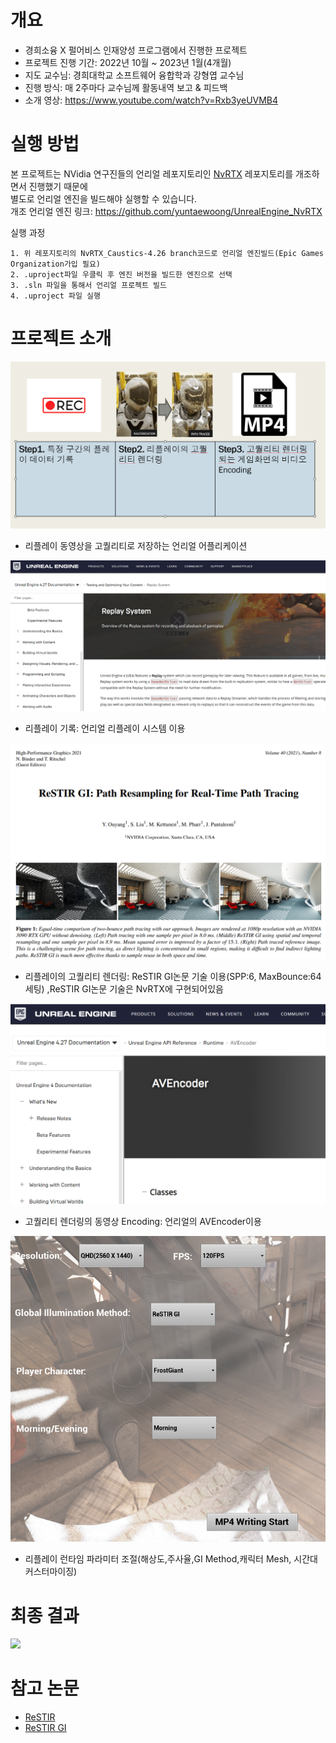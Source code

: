 # 개요
- 경희소융 X 펄어비스 인재양성 프로그램에서 진행한 프로젝트
- 프로젝트 진행 기간: 2022년 10월 ~ 2023년 1월(4개월)
- 지도 교수님: 경희대학교 소프트웨어 융합학과 강형엽 교수님
- 진행 방식: 매 2주마다 교수님께 활동내역 보고 & 피드백
- 소개 영상: https://www.youtube.com/watch?v=Rxb3yeUVMB4

# 실행 방법
본 프로젝트는 NVidia 연구진들의 언리얼 레포지토리인  [NvRTX](https://github.com/NvRTX/UnrealEngine) 레포지토리를 개조하면서 진행했기 때문에  
별도로 언리얼 엔진을 빌드해야 실행할 수 있습니다.  
개조 언리얼 엔진 링크: https://github.com/yuntaewoong/UnrealEngine_NvRTX  

   
실행 과정
```
1. 위 레포지토리의 NvRTX_Caustics-4.26 branch코드로 언리얼 엔진빌드(Epic Games Organization가입 필요)
2. .uproject파일 우클릭 후 엔진 버전을 빌드한 엔진으로 선택
3. .sln 파일을 통해서 언리얼 프로젝트 빌드
4. .uproject 파일 실행 
```

# 프로젝트 소개
![](ScreenShot/%EA%B8%B0%EC%88%A0%EA%B5%AC%EC%84%B1.png)
- 리플레이 동영상을 고퀄리티로 저장하는 언리얼 어플리케이션

![](ScreenShot/Unreal%20Replay%20System.png)
- 리플레이 기록: 언리얼 리플레이 시스템 이용

![](ScreenShot/ReSTIR%20GI%20Title.png)
- 리플레이의 고퀄리티 렌더링: ReSTIR GI논문 기술 이용(SPP:6, MaxBounce:64세팅) ,ReSTIR GI논문 기술은 NvRTX에 구현되어있음

![](ScreenShot/AVEncoder.png)
- 고퀄리티 렌더링의 동영상 Encoding: 언리얼의 AVEncoder이용

![](ScreenShot/ReplayCustom.png)
- 리플레이 런타임 파라미터 조절(해상도,주사율,GI Method,캐릭터 Mesh, 시간대 커스터마이징)

# 최종 결과
![](Video/result.gif)

# 참고 논문
- [ReSTIR](https://research.nvidia.com/sites/default/files/pubs/2020-07_Spatiotemporal-reservoir-resampling/ReSTIR.pdf)
- [ReSTIR GI](https://d1qx31qr3h6wln.cloudfront.net/publications/ReSTIR%20GI.pdf)


